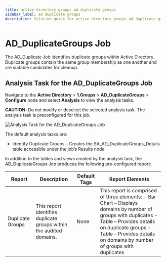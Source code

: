 ```yaml
---
title: active directory groups ad duplicate groups
sidebar_label: ad duplicate groups
description: Solution guide for active directory groups ad duplicate groups including implementation steps, configuration, and best practices.
---
```


# AD_DuplicateGroups Job

The AD_Duplicate Job identifies duplicate groups within Active Directory. Duplicate groups contain
the same group membership as one another and are suitable candidates for cleanup.

## Analysis Task for the AD_DuplicateGroups Job

Navigate to the **Active Directory** > **1.Groups** > **AD_DuplicateGroups** > **Configure** node
and select **Analysis** to view the analysis tasks.

**CAUTION:** Do not modify or deselect the selected analysis task. The analysis task is
preconfigured for this job.

![Analysis Task for the AD_DuplicateGroups Job](/img/product_docs/accessanalyzer/solutions/activedirectory/groups/duplicategroupsanalysis.webp)

The default analysis tasks are:

- Identify Duplicate Groups – Creates the SA_AD_DuplicateGroups_Details table accessible under the
  job’s Results node

In addition to the tables and views created by the analysis task, the AD_DuplicateGroups Job
produces the following pre-configured report:

| Report           | Description                                                         | Default Tags | Report Elements                                                                                                                                                                                                                         |
| ---------------- | ------------------------------------------------------------------- | ------------ | --------------------------------------------------------------------------------------------------------------------------------------------------------------------------------------------------------------------------------------- |
| Duplicate Groups | This report identifies duplicate groups within the audited domains. | None         | This report is comprised of three elements: - Bar Chart – Displays domains by number of groups with duplicates - Table – Provides details on duplicate groups - Table – Provides details on domains by number of groups with duplicates |

